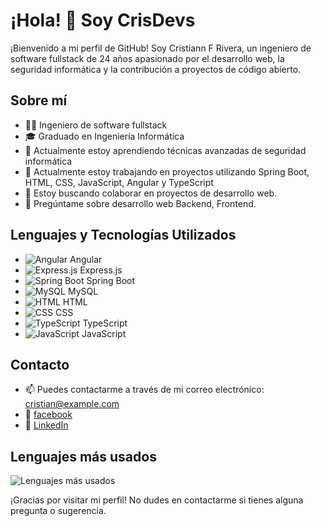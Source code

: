 # ¡Hola! 👋 Soy CrisDevs

¡Bienvenido a mi perfil de GitHub! Soy Cristiann F Rivera, un ingeniero de software fullstack de 24 años apasionado por el desarrollo web, la seguridad informática y la contribución a proyectos de código abierto.

## Sobre mí
- 👨‍💻 Ingeniero de software fullstack
- 🎓 Graduado en Ingeniería Informática
- 🌱 Actualmente estoy aprendiendo técnicas avanzadas de seguridad informática
- 🔭 Actualmente estoy trabajando en proyectos utilizando Spring Boot, HTML, CSS, JavaScript, Angular y TypeScript
- 👯 Estoy buscando colaborar en proyectos de desarrollo web.
- 💬 Pregúntame sobre desarrollo web Backend, Frontend.

## Lenguajes y Tecnologías Utilizados
  - ![Angular](https://img.icons8.com/color/48/000000/angularjs.png) Angular
  - ![Express.js](https://img.icons8.com/color/48/000000/nodejs.png) Express.js
  - ![Spring Boot](https://img.icons8.com/color/48/000000/java-coffee-cup-logo.png) Spring Boot
  - ![MySQL](https://img.icons8.com/color/48/000000/mysql-logo.png) MySQL
  - ![HTML](https://img.icons8.com/color/48/000000/html-5.png) HTML
  - ![CSS](https://img.icons8.com/color/48/000000/css3.png) CSS
  - ![TypeScript](https://img.icons8.com/color/48/000000/typescript.png) TypeScript
  - ![JavaScript](https://img.icons8.com/color/48/000000/javascript.png) JavaScript

## Contacto
- 📫 Puedes contactarme a través de mi correo electrónico: cristian@example.com
- 🔗 [facebook](https://web.facebook.com/profile.php?id=100005486839421)
- 🔗 [LinkedIn]([www.linkedin.com/in/cristian-fabian-rivera-lozano-a58426250](https://www.linkedin.com/in/cristian-fabian-rivera-lozano-a58426250/))

## Lenguajes más usados
![Lenguajes más usados](https://github-readme-stats.vercel.app/api/top-langs/?username=CrissFaDev&layout=compact&theme=dark)

¡Gracias por visitar mi perfil! No dudes en contactarme si tienes alguna pregunta o sugerencia.
